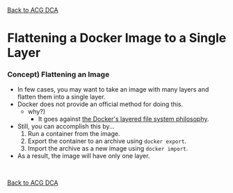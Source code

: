 [Back to ACG DCA](../main.md)

# Flattening a Docker Image to a Single Layer

### Concept) Flattening an Image
- In few cases, you may want to take an image with many layers and flatten them into a single layer.
- Docker does not provide an official method for doing this.
  - why?)
    - It goes against [the Docker's layered file system philosophy](../03_01/note.md#concept-layered-file-system).
- Still, you can accomplish this by...
  1. Run a container from the image.
  2. Export the container to an archive using ```docker export```.
  3. Import the archive as a new image using ```docker import```.
- As a result, the image will have only one layer.

<br>

[Back to ACG DCA](../main.md)